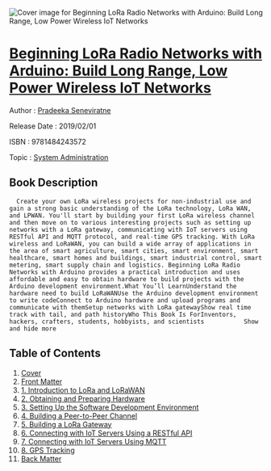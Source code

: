 ![Cover image for Beginning LoRa Radio Networks with Arduino: Build Long Range, Low Power Wireless IoT Networks](https://imgdetail.ebookreading.net/cover/cover/system_admin/EB9781484243572.jpg)

[Beginning LoRa Radio Networks with Arduino: Build Long Range, Low Power Wireless IoT Networks](https://ebookreading.net/view/book/Beginning+LoRa+Radio+Networks+with+Arduino%3A+Build+Long+Range%2C+Low+Power+Wireless+IoT+Networks-EB9781484243572_1.html "Beginning LoRa Radio Networks with Arduino: Build Long Range, Low Power Wireless IoT Networks")
====================================================================================================================

Author : [Pradeeka Seneviratne](https://ebookreading.net/search/author/Pradeeka+Seneviratne)

Release Date : 2019/02/01

ISBN : 9781484243572

Topic : [System Administration](https://ebookreading.net/search/category/system-administration)

Book Description
-----------------

      Create your own LoRa wireless projects for non-industrial use and gain a strong basic understanding of the LoRa technology, LoRa WAN, and LPWAN. You'll start by building your first LoRa wireless channel and then move on to various interesting projects such as setting up networks with a LoRa gateway, communicating with IoT servers using RESTful API and MQTT protocol, and real-time GPS tracking. With LoRa wireless and LoRaWAN, you can build a wide array of applications in the area of smart agriculture, smart cities, smart environment, smart healthcare, smart homes and buildings, smart industrial control, smart metering, smart supply chain and logistics. Beginning LoRa Radio Networks with Arduino provides a practical introduction and uses affordable and easy to obtain hardware to build projects with the Arduino development environment.What You’ll LearnUnderstand the hardware need to build LoRaWANUse the Arduino development environment to write codeConnect to Arduino hardware and upload programs and communicate with themSetup networks with LoRa gatewayShow real time track with tail, and path historyWho This Book Is ForInventors, hackers, crafters, students, hobbyists, and scientists           Show and hide more                
Table of Contents
-----------------

1. [Cover](https://ebookreading.net/view/book/Beginning+LoRa+Radio+Networks+with+Arduino%3A+Build+Long+Range%2C+Low+Power+Wireless+IoT+Networks-EB9781484243572_1.html)
1. [Front Matter](https://ebookreading.net/view/book/Beginning+LoRa+Radio+Networks+with+Arduino%3A+Build+Long+Range%2C+Low+Power+Wireless+IoT+Networks-EB9781484243572_2.html)
1. [1. Introduction to LoRa and LoRaWAN](https://ebookreading.net/view/book/Beginning+LoRa+Radio+Networks+with+Arduino%3A+Build+Long+Range%2C+Low+Power+Wireless+IoT+Networks-EB9781484243572_3.html)
1. [2. Obtaining and Preparing Hardware](https://ebookreading.net/view/book/Beginning+LoRa+Radio+Networks+with+Arduino%3A+Build+Long+Range%2C+Low+Power+Wireless+IoT+Networks-EB9781484243572_4.html)
1. [3. Setting Up the Software Development Environment](https://ebookreading.net/view/book/Beginning+LoRa+Radio+Networks+with+Arduino%3A+Build+Long+Range%2C+Low+Power+Wireless+IoT+Networks-EB9781484243572_5.html)
1. [4. Building a Peer-to-Peer Channel](https://ebookreading.net/view/book/Beginning+LoRa+Radio+Networks+with+Arduino%3A+Build+Long+Range%2C+Low+Power+Wireless+IoT+Networks-EB9781484243572_6.html)
1. [5. Building a LoRa Gateway](https://ebookreading.net/view/book/Beginning+LoRa+Radio+Networks+with+Arduino%3A+Build+Long+Range%2C+Low+Power+Wireless+IoT+Networks-EB9781484243572_7.html)
1. [6. Connecting with IoT Servers Using a RESTful API](https://ebookreading.net/view/book/Beginning+LoRa+Radio+Networks+with+Arduino%3A+Build+Long+Range%2C+Low+Power+Wireless+IoT+Networks-EB9781484243572_8.html)
1. [7. Connecting with IoT Servers Using MQTT](https://ebookreading.net/view/book/Beginning+LoRa+Radio+Networks+with+Arduino%3A+Build+Long+Range%2C+Low+Power+Wireless+IoT+Networks-EB9781484243572_9.html)
1. [8. GPS Tracking](https://ebookreading.net/view/book/Beginning+LoRa+Radio+Networks+with+Arduino%3A+Build+Long+Range%2C+Low+Power+Wireless+IoT+Networks-EB9781484243572_10.html)
1. [Back Matter](https://ebookreading.net/view/book/Beginning+LoRa+Radio+Networks+with+Arduino%3A+Build+Long+Range%2C+Low+Power+Wireless+IoT+Networks-EB9781484243572_11.html)
